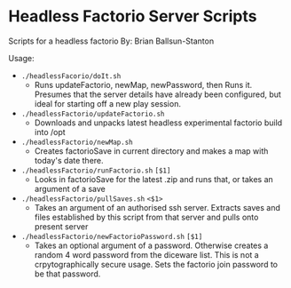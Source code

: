# Headless Factorio Server Scripts
Scripts for a headless factorio
By: Brian Ballsun-Stanton

Usage:
* `./headlessFacorio/doIt.sh`
	* Runs updateFactorio, newMap, newPassword, then Runs it. Presumes that the server details have already been configured, but ideal for starting off a new play session.
* `./headlessFactorio/updateFactorio.sh`
	* Downloads and unpacks latest headless experimental factorio build into /opt
* `./headlessFactorio/newMap.sh`
	* Creates factorioSave in current directory and makes a map with today's date there.
* `./headlessFactorio/runFactorio.sh` `[$1]`
	* Looks in factorioSave for the latest .zip and runs that, or takes an argument of a save
* `./headlessFactorio/pullSaves.sh` `<$1>`
	* Takes an argument of an authorised ssh server. Extracts saves and files established by this script from that server and pulls onto present server
* `./headlessFactorio/newFactorioPassword.sh` `[$1]`
	* Takes an optional argument of a password. Otherwise creates a random 4 word password from the diceware list. This is not a crpytographically secure usage. Sets the factorio join password to be that password.


